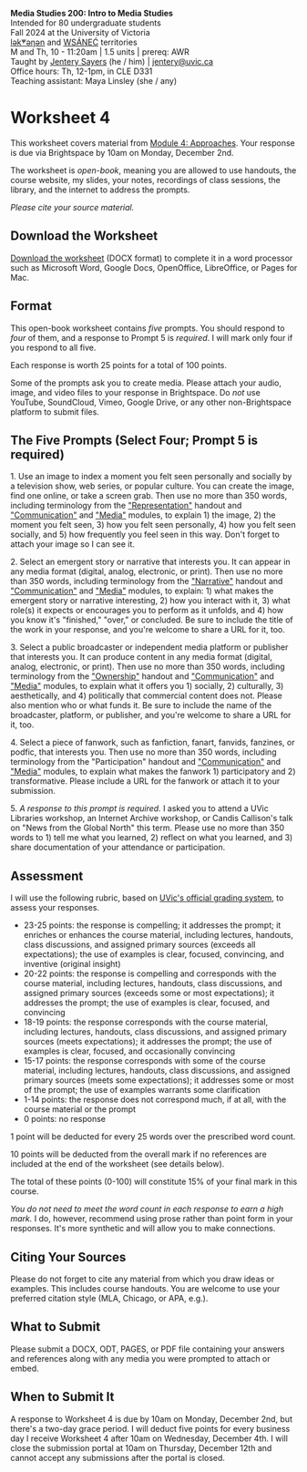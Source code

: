 **Media Studies 200: Intro to Media Studies**       
Intended for 80 undergraduate students      
Fall 2024 at the University of Victoria   
[lək̓ʷəŋən](https://www.songheesnation.ca/community/l-k-ng-n-traditional-territory) and [<u>W</u>SÁNEĆ](https://wsanec.com/) territories    
M and Th, 10 - 11:20am | 1.5 units | prereq: AWR     
Taught by [Jentery Sayers](https://jntry.work/) (he / him) | [jentery@uvic.ca](mailto:jentery@uvic.ca)    
Office hours: Th, 12-1pm, in CLE D331    
Teaching assistant: Maya Linsley (she / any)

# Worksheet 4

This worksheet covers material from [Module 4: Approaches](https://jentery.github.io/mdia200v3/#module-3-approaches). Your response is due via Brightspace by 10am on Monday, December 2nd.

The worksheet is *open-book*, meaning you are allowed to use handouts, the course website, my slides, your notes, recordings of class sessions, the library, and the internet to address the prompts.

*Please cite your source material.* 

## Download the Worksheet 

[Download the worksheet](mdia200v3Worksheet4.docx) (DOCX format) to complete it in a word processor such as Microsoft Word, Google Docs, OpenOffice, LibreOffice, or Pages for Mac.  

## Format

This open-book worksheet contains *five* prompts. You should respond to *four* of them, and a response to Prompt 5 is *required*. I will mark only four if you respond to all five. 

Each response is worth 25 points for a total of 100 points. 

Some of the prompts ask you to create media. Please attach your audio, image, and video files to your response in Brightspace. Do *not* use YouTube, SoundCloud, Vimeo, Google Drive, or any other non-Brightspace platform to submit files. 

## The Five Prompts (Select Four; Prompt 5 is required) 

1\. Use an image to index a moment you felt seen personally and socially by a television show, web series, or popular culture. You can create the image, find one online, or take a screen grab. Then use no more than 350 words, including terminology from the ["Representation"](https://bright.uvic.ca/d2l/le/lessons/358717/topics/3042389) handout and ["Communication"](https://jentery.github.io/mdia200v3/#module-1-communication) and ["Media"](https://jentery.github.io/mdia200v3/#module-2-media) modules, to explain 1) the image, 2) the moment you felt seen, 3) how you felt seen personally, 4) how you felt seen socially, and 5) how frequently you feel seen in this way. Don't forget to attach your image so I can see it. 

2\. Select an emergent story or narrative that interests you. It can appear in any media format (digital, analog, electronic, or print). Then use no more than 350 words, including terminology from the ["Narrative"](https://bright.uvic.ca/d2l/le/lessons/358717/topics/3054347) handout and ["Communication"](https://jentery.github.io/mdia200v3/#module-1-communication) and ["Media"](https://jentery.github.io/mdia200v3/#module-2-media) modules, to explain: 1) what makes the emergent story or narrative interesting, 2) how you interact with it, 3) what role(s) it expects or encourages you to perform as it unfolds, and 4) how you know it's "finished," "over," or concluded. Be sure to include the title of the work in your response, and you're welcome to share a URL for it, too. 
 
3\. Select a public broadcaster or independent media platform or publisher that interests you. It can produce content in any media format (digital, analog, electronic, or print). Then use no more than 350 words, including terminology from the ["Ownership"](https://bright.uvic.ca/d2l/le/lessons/358717/topics/3058072) handout and ["Communication"](https://jentery.github.io/mdia200v3/#module-1-communication) and ["Media"](https://jentery.github.io/mdia200v3/#module-2-media) modules, to explain what it offers you 1) socially, 2) culturally, 3) aesthetically, and 4) politically that commercial content does not. Please also mention who or what funds it. Be sure to include the name of the broadcaster, platform, or publisher, and you're welcome to share a URL for it, too. 

4\. Select a piece of fanwork, such as fanfiction, fanart, fanvids, fanzines, or podfic, that interests you. Then use no more than 350 words, including terminology from the "Participation" handout and ["Communication"](https://jentery.github.io/mdia200v3/#module-1-communication) and ["Media"](https://jentery.github.io/mdia200v3/#module-2-media) modules, to explain what makes the fanwork 1) participatory and 2) transformative. Please include a URL for the fanwork or attach it to your submission. 

5\. *A response to this prompt is required.* I asked you to attend a UVic Libraries workshop, an Internet Archive workshop, or Candis Callison's talk on "News from the Global North" this term. Please use no more than 350 words to 1) tell me what you learned, 2) reflect on what you learned, and 3) share documentation of your attendance or participation.  

## Assessment 

I will use the following rubric, based on [UVic's official grading system](https://www.uvic.ca/calendar/undergrad/index.php#/policy/S1AAgoGuV?bc=true&bcCurrent=14%20-%20Grading&bcGroup=Undergraduate%20Academic%20Regulations&bcItemType=policies), to assess your responses. 

* 23-25 points: the response is compelling; it addresses the prompt; it enriches or enhances the course material, including lectures, handouts, class discussions, and assigned primary sources (exceeds all expectations); the use of examples is clear, focused, convincing, and inventive (original insight)
* 20-22 points: the response is compelling and corresponds with the course material, including lectures, handouts, class discussions, and assigned primary sources (exceeds some or most expectations); it addresses the prompt; the use of examples is clear, focused, and convincing 
* 18-19 points: the response corresponds with the course material, including lectures, handouts, class discussions, and assigned primary sources (meets expectations); it addresses the prompt; the use of examples is clear, focused, and occasionally convincing
* 15-17 points: the response corresponds with some of the course material, including lectures, handouts, class discussions, and assigned primary sources (meets some expectations); it addresses some or most of the prompt; the use of examples warrants some clarification 
* 1-14 points: the response does not correspond much, if at all, with the course material or the prompt
* 0 points: no response  

1 point will be deducted for every 25 words over the prescribed word count. 

10 points will be deducted from the overall mark if no references are included at the end of the worksheet (see details below).

The total of these points (0-100) will constitute 15% of your final mark in this course. 

*You do not need to meet the word count in each response to earn a high mark.* I do, however, recommend using prose rather than point form in your responses. It's more synthetic and will allow you to make connections.

## Citing Your Sources 

Please do not forget to cite any material from which you draw ideas or examples. This includes course handouts. You are welcome to use your preferred citation style (MLA, Chicago, or APA, e.g.).  

## What to Submit 

Please submit a DOCX, ODT, PAGES, or PDF file containing your answers and references along with any media you were prompted to attach or embed. 

## When to Submit It

A response to Worksheet 4 is due by 10am on Monday, December 2nd, but there's a two-day grace period. I will deduct five points for every business day I receive Worksheet 4 after 10am on Wednesday, December 4th. I will close the submission portal at 10am on Thursday, December 12th and cannot accept any submissions after the portal is closed.

